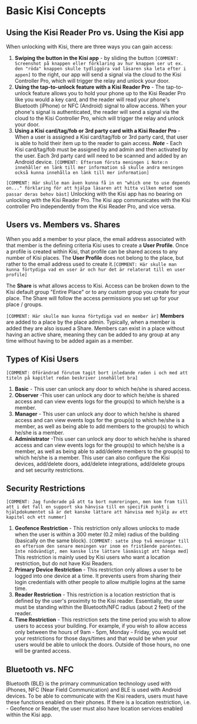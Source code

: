 # Basic Kisi Concepts

## Using the Kisi Reader Pro vs. Using the Kisi app
When unlocking with Kisi, there are three ways you can gain access:

1. **Swiping the button in the Kisi app** - by sliding the button `[COMMENT: Screenshot på knappen eller förklaring av hur knappen ser ut ex. den "röda" knappen skulle tydliggöra vad läsaren ska leta efter i appen]` to the right, our app will send a signal via the cloud to the Kisi Controller Pro, which will trigger the relay and unlock your door.
1. **Using the tap-to-unlock feature  with a Kisi Reader Pro** - The tap-to-unlock feature allows you to hold your phone up to the Kisi Reader Pro like you would a key card, and the reader will read your phone's Bluetooth (iPhone) or NFC (Android) signal to allow access.  When your phone's signal is authenticated, the reader will send a signal via the cloud to the Kisi Controller Pro, which will trigger the relay and unlock your door.
1. **Using a Kisi card/tag/fob or 3rd party card with a Kisi Reader Pro** - When a user is assigned a Kisi card/tag/fob or 3rd party card, that user is able to hold their item up to the reader to gain access. 
_**Note**_ - Each Kisi card/tag/fob must be assigned by and admin and then activated by the user.  Each 3rd party card will need to be scanned and added by an Android device.
`[COMMENT: Eftersom första meningen i Note:n innehåller en länk till mer information så skulle andra meningen också kunna innehålla en länk till mer information]`

`[COMMENT: Här skulle man även kunna få in en "which one to use depends on..." förklaring för att hjälpa läsaren att hitta vilken metod som passar deras behov bäst]`
Unlocking with the Kisi app has no bearing on unlocking with the Kisi Reader Pro. The Kisi app communicates with the Kisi controller Pro independently from the Kisi Reader Pro, and vice versa.

## Users vs. Members vs. Shares 

When you add a member to your place, the email address associated with that member is the defining criteria Kisi uses to create a **User Profile**. Once a profile is created within Kisi, that profile can be shared access to any number of Kisi places. The **User Profile** does not belong to the place, but rather to the email address used to create it.`[COMMENT: Här skulle man kunna förtydiga vad en user är och hur det är relaterat till en user profile]`

The **Share** is what allows access to Kisi.  Access can be broken down to the Kisi default group "Entire Place" or to any custom group you create for your place.  The Share will follow the access permissions you set up for your place / groups.

`[COMMENT: Här skulle man kunna förtydiga vad en member är]`
**Members** are added to a place by the place admin.  Typically, when a member is added they are also issued a Share.  Members can exist in a place without having an active share, meaning they can be added to any group at any time without having to be added again as a member.  

## Types of Kisi Users  
`[COMMENT: Oförändrad förutom tagit bort inledande raden i och med att titeln på kapitlet redan beskriver innehållet bra]`
1. **Basic** - This user can unlock any door to which he/she is shared access.
1. **Observer** -This user can unlock any door to which he/she is shared access and can view events logs for the group(s) to which he/she is a member.
1. **Manager** - This user can unlock any door to which he/she is shared access and can view events logs for the group(s) to which he/she is a member, as well as being able to add members to the group(s) to which he/she is a member.
1. **Administrator** -This user can unlock any door to which he/she is shared access and can view events logs for the group(s) to which he/she is a member, as well as being able to add/delete members to the group(s) to which he/she is a member. This user can also configure the Kisi devices, add/delete doors, add/delete integrations, add/delete groups and set security restrictions.

## Security Restrictions
`[COMMENT: Jag funderade på att ta bort numreringen, men kom fram till att i det fall en support ska hänvisa till en specifik punkt i hjälpdokumentet så är det kanske lättare att hänvisa med hjälp av ett kapitel och ett nummer]`
1. **Geofence Restriction** - This restriction only allows unlocks to made when the user is within a 300 meter (0.2 mile) radius of the building (basically on the same block). `[COMMENT: satte ihop två meningar till en eftersom den senare meningen var inom en fristående parentes. Inte nödvändigt, men kanske lite lättare läsmässigt att hänga med]` This restriction is mainly used by Kisi users who want a location restriction, but do not have Kisi Readers.
1. **Primary Device Restriction** - This restriction only allows a user to be logged into one device at a time.  It prevents users from sharing their login credentials with other people to allow multiple logins at the same time.
1. **Reader Restriction** - This restriction is a location restriction that is defined by the user's proximity to the Kisi reader.  Essentially, the user must be standing within the Bluetooth/NFC radius (about 2 feet) of the reader.
 1. **Time Restriction** - This restriction sets the time period you wish to allow users to access your building.  For example, if you wish to allow access only between the hours of 9am - 5pm, Monday - Friday, you would set your restrictions for those days/times and that would be when your users would be able to unlock the doors.  Outside of those hours, no one will be granted access.

## Bluetooth vs. NFC
Bluetooth (BLE) is the primary communication technology used with iPhones, NFC (Near Field Communication) and BLE is used with Android devices.  To be able to communicate with the Kisi readers, users must have these functions enabled on their phones.  If there is a location restriction, i.e. - Geofence or Reader, the user must also have location services enabled within the Kisi app. 
